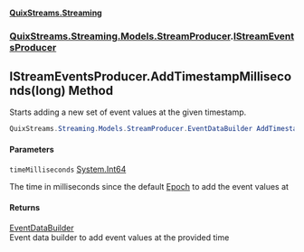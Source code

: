 #### [QuixStreams.Streaming](index.md 'index')
### [QuixStreams.Streaming.Models.StreamProducer](QuixStreams.Streaming.Models.StreamProducer.md 'QuixStreams.Streaming.Models.StreamProducer').[IStreamEventsProducer](IStreamEventsProducer.md 'QuixStreams.Streaming.Models.StreamProducer.IStreamEventsProducer')

## IStreamEventsProducer.AddTimestampMilliseconds(long) Method

Starts adding a new set of event values at the given timestamp.

```csharp
QuixStreams.Streaming.Models.StreamProducer.EventDataBuilder AddTimestampMilliseconds(long timeMilliseconds);
```
#### Parameters

<a name='QuixStreams.Streaming.Models.StreamProducer.IStreamEventsProducer.AddTimestampMilliseconds(long).timeMilliseconds'></a>

`timeMilliseconds` [System.Int64](https://docs.microsoft.com/en-us/dotnet/api/System.Int64 'System.Int64')

The time in milliseconds since the default [Epoch](StreamEventsProducer.Epoch.md 'QuixStreams.Streaming.Models.StreamProducer.StreamEventsProducer.Epoch') to add the event values at

#### Returns
[EventDataBuilder](EventDataBuilder.md 'QuixStreams.Streaming.Models.StreamProducer.EventDataBuilder')  
Event data builder to add event values at the provided time